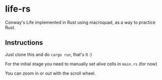 # life-rs
Conway's Life implemented in Rust using macroquad, as a way to practice Rust.

## Instructions
Just clone this and do `cargo run`, that's it :)

For the initial stage you need to manually set alive cells in `main.rs` (for now)

You can zoom in or out with the scroll wheel.
